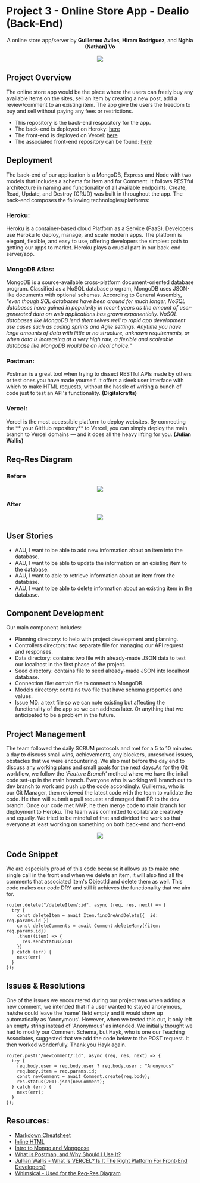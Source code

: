 # Project 3 - Online Store App - Dealio (Back-End)
<div align="center">A online store app/server by <strong>Guillermo Aviles</strong>, <strong>Hiram Rodriguez</strong>, and <strong>Nghia (Nathan) Vo</strong>
<br></br>
<img src="https://i.imgur.com/Kl67sLX.gif"/>
</div>

## Project Overview

The online store app would be the place where the users can freely buy any available items on the sites, sell an item by creating a new post, add a review/comment to an existing item. The app give the users the freedom to buy and sell without paying any fees or restrictions.

+ This repository is the back-end respository for the app.
+ The back-end is deployed on Heroky: [here](https://online-store.herokuapp.com/api/online-store/)
+ The front-end is deployed on Vercel: [here](https://online-store-fe-3vpd-b12pu7004-guillermoaviles.vercel.app/)
+ The associated front-end repository can be found: [here](https://github.com/guillermoaviles/online-store-fe)

## Deployment
The back-end of our application is a MongoDB, Express and Node with two models that includes a schema for Item and for Comment. It follows RESTful architecture in naming and functionality of all available endpoints. Create, Read, Update, and Destroy (CRUD) was built in throughout the app. The back-end composes the following technologies/platforms:

### Heroku: 
Heroku is a container-based cloud Platform as a Service (PaaS). Developers use Heroku to deploy, manage, and scale modern apps. The platform is elegant, flexible, and easy to use, offering developers the simplest path to getting our apps to market. Heroku plays a crucial part in our back-end server/app. 

### MongoDB Atlas: 
MongoDB is a source-available cross-platform document-oriented database program. Classified as a NoSQL database program, MongoDB uses JSON-like documents with optional schemas. According to General Assembly, _"even though SQL databases have been around for much longer, NoSQL databases have gained in popularity in recent years as the amount of user-generated data on web applications has grown exponentially. NoSQL databases like MongoDB lend themselves well to rapid app development use cases such as coding sprints and Agile settings. Anytime you have large amounts of data with little or no structure, unknown requirements, or when data is increasing at a very high rate, a flexible and scaleable database like MongoDB would be an ideal choice."_

### Postman:
Postman is a great tool when trying to dissect RESTful APIs made by others or test ones you have made yourself. It offers a sleek user interface with which to make HTML requests, without the hassle of writing a bunch of code just to test an API's functionality. **(Digitalcrafts)**

### Vercel:
Vercel is the most accessible platform to deploy websites. By connecting the ** your GitHub repository** to Vercel, you can simply deploy the main branch to Vercel domains — and it does all the heavy lifting for you. **(Julian Wallis)**

## Req-Res Diagram
### Before
<div align="center">
<img src="https://media.git.generalassemb.ly/user/45455/files/26ab68b8-066a-4711-a262-38ef515aca04"/>
</div>

### After
<div align="center">
<img src="https://user-images.githubusercontent.com/114704720/206949148-8708de1d-0166-4e0d-ad93-df2835535fbe.png"/>
</div>

## User Stories
+ AAU, I want to be able to add new information about an item into the database.
+ AAU, I want to be able to update the information on an existing item to the database.
+ AAU, I want to able to retrieve information about an item from the database.
+ AAU, I want to be able to delete information about an existing item in the database.

## Component Development
Our main component includes:
+ Planning directory: to help with project development and planning.
+ Controllers directory: two separate file for managing our API request and responses.
+ Data directory: contains two file with already-made JSON data to test our localhost in the first phase of the project.
+ Seed directory: contains file to seed already-made JSON into localhost database.
+ Connection file: contain file to connect to MongoDB.
+ Models directory: contains two file that have schema properties and values.
+ Issue MD: a text file so we can note existing but affecting the functionality of the app so we can address later. Or anything that we anticipated to be a problem in the future.

## Project Management
The team followed the daily SCRUM protocols and met for a 5 to 10 minutes a day to discuss small wins, achievements, any blockers, unresolved issues, obstacles that we were encountering. We also met before the day end to discuss any working plans and small goals for the next days.As for the Git workflow, we follow the *'Feature Branch'* method where we have the inital code set-up in the main branch. Everyone who is working will branch out to dev branch to work and push up the code accordingly. Guillermo, who is our Git Manager, then reviewed the latest code with the team to validate the code. He then will submit a pull request and merged that PR to the dev branch. Once our code met MVP, he then merge code to main branch for deployment to Heroku. The team was committed to collabrate creatively and equally. We tried to be mindful of that and divided the work so that everyone at least working on something on both back-end and front-end.

<div align="center">
<img src="https://user-images.githubusercontent.com/114704720/206955919-a8dbd9d1-3a2c-4e1d-bb16-b626883ce46c.png"/>
</div>

## Code Snippet
We are especially proud of this code because it allows us to make one single call in the front end when we delete an item, it will also find all the comments that associated item's ObjectId and delete them as well. This code makes our code DRY and still it achieves the functionality that we aim for.

```
router.delete("/deleteItem/:id", async (req, res, next) => {
  try {
    const deleteItem = await Item.findOneAndDelete({ _id: req.params.id })
    const deleteComments = await Comment.deleteMany({item: req.params.id})
    .then((item) => {
      res.sendStatus(204)
    })
  } catch (err) {
    next(err)
  }
});
```

## Issues & Resolutions
One of the issues we encountered during our project was when adding a new comment, we intended that if a user wanted to stayed anonymous, he/she could leave the 'name' field empty and it would show up automatically as 'Anonymous'. However, when we tested this out, it only left an empty string instead of 'Anonymous' as intended. We initially thought we had to modify our Comment Schema, but Hayk, who is one our Teaching Associates, suggested that we add the code below to the POST request. It then worked wonderfully. Thank you Hayk again.

```
router.post("/newComment/:id", async (req, res, next) => {
  try {
    req.body.user = req.body.user ? req.body.user : "Anonymous"
    req.body.item = req.params.id;
    const newComment = await Comment.create(req.body);
    res.status(201).json(newComment);
  } catch (err) {
    next(err);
  }
});
```

## Resources:

+ [Markdown Cheatsheet](https://github.com/adam-p/markdown-here/wiki/Markdown-Cheatsheet)
+ [Inline HTML](https://stackoverflow.com/questions/12090472/how-do-i-center-an-image-in-the-readme-md-file-on-github)
+ [Intro to Mongo and Mongoose](https://git.generalassemb.ly/seir-ten3/intro-to-mongo-and-mongoose)
+ [What is Postman, and Why Should I Use It?](https://www.digitalcrafts.com/blog/student-blog-what-postman-and-why-use-it)
+ [Jullian Wallis - What Is VERCEL? Is It The Right Platform For Front-End Developers?](https://webo.digital/blog/what-is-vercel-is-it-the-right-platform-for-front-end-developers/)
+ [Whimsical - Used for the Req-Res Diagram](https://whimsical.com)
